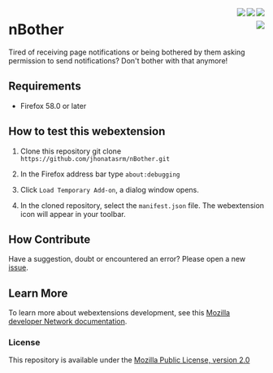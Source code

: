[<img align="right" src="https://img.shields.io/github/license/jhonatasrm/nBother.svg">](https://img.shields.io/github/license/jhonatasrm/nBother.svg)
[<img align="right" src="https://img.shields.io/github/stars/jhonatasrm/nBother.svg">](https://img.shields.io/github/stars/jhonatasrm/nBother.svg)
[<img align="right" src="https://img.shields.io/github/release/jhonatasrm/nBother.svg">](https://img.shields.io/github/release/jhonatasrm/nBother.svg)
# nBother [<img align="right" src="https://addons.cdn.mozilla.net/static/img/addons-buttons/AMO-button_2.png">](https://addons.mozilla.org/en-US/firefox/addon/nbother/)
Tired of receiving page notifications or being bothered by them asking permission to send notifications? Don't bother with that anymore!

## Requirements

* Firefox 58.0 or later

## How to test this webextension

1. Clone this repository git clone ```https://github.com/jhonatasrm/nBother.git```

2. In the Firefox address bar type ```about:debugging```

3. Click ```Load Temporary Add-on```, a dialog window opens.

4. In the cloned repository, select the ```manifest.json``` file. The webextension icon will appear in your toolbar.

## How Contribute

Have a suggestion, doubt or encountered an error? Please open a new [issue](https://github.com/jhonatasrm/nBother/issues).

## Learn More
To learn more about webextensions development, see this [Mozilla developer Network documentation](https://developer.mozilla.org/en-US/Add-ons/WebExtensions).

### License
This repository is available under the [Mozilla Public License, version 2.0](https://github.com/jhonatasrm/nBother/blob/master/LICENSE)
